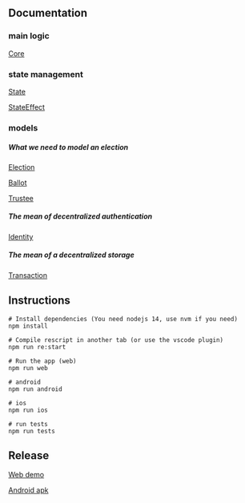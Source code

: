 ## Documentation

### main logic

[Core](https://scrutin-app.github.io/scrutin/src/Core.html)

### state management

[State](https://scrutin-app.github.io/scrutin/src/State.html)

[StateEffect](https://scrutin-app.github.io/scrutin/src/StateEffect.html)

### models

##### What we need to model an election 

[Election](https://scrutin-app.github.io/scrutin/src/model/Election.html)

[Ballot](https://scrutin-app.github.io/scrutin/src/model/Ballot.html)

[Trustee](https://scrutin-app.github.io/scrutin/src/model/Trustee.html)

##### The mean of decentralized authentication

[Identity](https://scrutin-app.github.io/scrutin/src/model/Identity.html)


##### The mean of a decentralized storage

[Transaction](https://scrutin-app.github.io/scrutin/src/model/Transaction.html)


## Instructions

```
# Install dependencies (You need nodejs 14, use nvm if you need)
npm install

# Compile rescript in another tab (or use the vscode plugin)
npm run re:start

# Run the app (web)
npm run web

# android
npm run android

# ios
npm run ios

# run tests
npm run tests
```

## Release

[Web demo](https://demo.scrutin.app)

[Android apk](https://expo.dev/accounts/mlalisse/projects/scrutin/builds/e6bd66f5-ce96-4dac-b874-ab2c0a1f3b1b)
